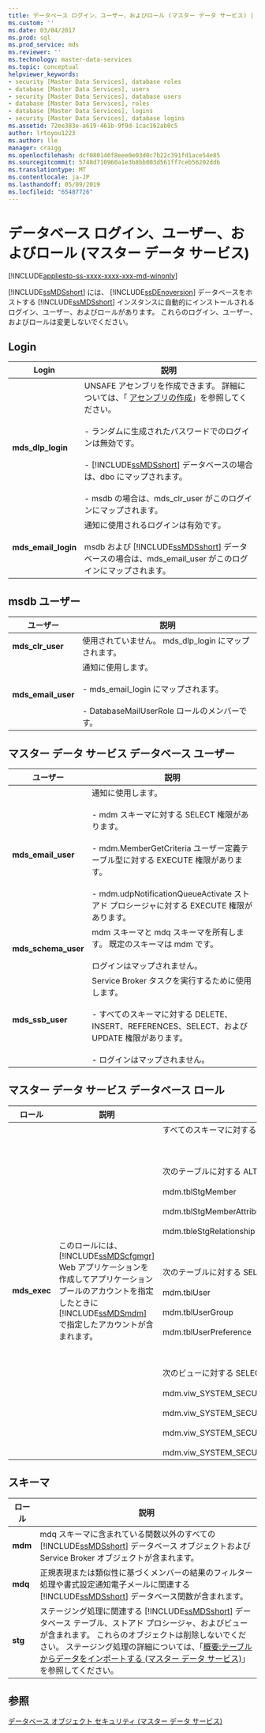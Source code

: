 ```yaml
---
title: データベース ログイン、ユーザー、およびロール (マスター データ サービス) | Microsoft Docs
ms.custom: ''
ms.date: 03/04/2017
ms.prod: sql
ms.prod_service: mds
ms.reviewer: ''
ms.technology: master-data-services
ms.topic: conceptual
helpviewer_keywords:
- security [Master Data Services], database roles
- database [Master Data Services], users
- security [Master Data Services], database users
- database [Master Data Services], roles
- database [Master Data Services], logins
- security [Master Data Services], database logins
ms.assetid: 72ee383e-a619-461b-9f9d-1cac162ab0c5
author: lrtoyou1223
ms.author: lle
manager: craigg
ms.openlocfilehash: dcf080146f8eee0e03d0c7b22c391fd1ace54e85
ms.sourcegitcommit: 5748d710960a1e3b8bb003d561ff7ceb56202ddb
ms.translationtype: MT
ms.contentlocale: ja-JP
ms.lasthandoff: 05/09/2019
ms.locfileid: "65487726"
---
```

# <a name="database-logins-users-and-roles-master-data-services"></a>データベース ログイン、ユーザー、およびロール (マスター データ サービス)

[!INCLUDE[appliesto-ss-xxxx-xxxx-xxx-md-winonly](../includes/appliesto-ss-xxxx-xxxx-xxx-md-winonly.md)]

  [!INCLUDE[ssMDSshort](../includes/ssmdsshort-md.md)] には、 [!INCLUDE[ssDEnoversion](../includes/ssdenoversion-md.md)] データベースをホストする [!INCLUDE[ssMDSshort](../includes/ssmdsshort-md.md)] インスタンスに自動的にインストールされるログイン、ユーザー、およびロールがあります。 これらのログイン、ユーザー、およびロールは変更しないでください。  
  
## <a name="logins"></a>Login  
  
|Login|説明|  
|-----------|-----------------|  
|**mds_dlp_login**|UNSAFE アセンブリを作成できます。 詳細については、「 [アセンブリの作成](../relational-databases/clr-integration/assemblies/creating-an-assembly.md)」を参照してください。<br /><br /> - ランダムに生成されたパスワードでのログインは無効です。<br /><br /> - [!INCLUDE[ssMDSshort](../includes/ssmdsshort-md.md)] データベースの場合は、dbo にマップされます。<br /><br /> - msdb の場合は、mds_clr_user がこのログインにマップされます。|  
|**mds_email_login**|通知に使用されるログインは有効です。<br /><br /> msdb および [!INCLUDE[ssMDSshort](../includes/ssmdsshort-md.md)] データベースの場合は、mds_email_user がこのログインにマップされます。|  
  
## <a name="msdb-users"></a>msdb ユーザー  
  
|ユーザー|説明|  
|----------|-----------------|  
|**mds_clr_user**|使用されていません。 mds_dlp_login にマップされます。|  
|**mds_email_user**|通知に使用します。<br /><br /> - mds_email_login にマップされます。<br /><br /> - DatabaseMailUserRole ロールのメンバーです。|  
  
## <a name="master-data-services-database-users"></a>マスター データ サービス データベース ユーザー  
  
|ユーザー|説明|  
|----------|-----------------|  
|**mds_email_user**|通知に使用します。<br /><br /> - mdm スキーマに対する SELECT 権限があります。<br /><br /> - mdm.MemberGetCriteria ユーザー定義テーブル型に対する EXECUTE 権限があります。<br /><br /> - mdm.udpNotificationQueueActivate ストアド プロシージャに対する EXECUTE 権限があります。|  
|**mds_schema_user**|mdm スキーマと mdq スキーマを所有します。 既定のスキーマは mdm です。<br /><br /> ログインはマップされません。|  
|**mds_ssb_user**|Service Broker タスクを実行するために使用します。<br /><br /> - すべてのスキーマに対する DELETE、INSERT、REFERENCES、SELECT、および UPDATE 権限があります。<br /><br /> - ログインはマップされません。|  
  
## <a name="master-data-services-database-role"></a>マスター データ サービス データベース ロール  
  
|ロール|説明|アクセス許可|  
|----------|-----------------|-----------------|  
|**mds_exec**|このロールには、 [!INCLUDE[ssMDScfgmgr](../includes/ssmdscfgmgr-md.md)] Web アプリケーションを作成してアプリケーション プールのアカウントを指定したときに [!INCLUDE[ssMDSmdm](../includes/ssmdsmdm-md.md)] で指定したアカウントが含まれます。|すべてのスキーマに対する EXECUTE 権限<br /><br /> <br /><br /> 次のテーブルに対する ALTER、INSERT、および SELECT 権限<br /><br /> mdm.tblStgMember<br /><br /> mdm.tblStgMemberAttribute<br /><br /> mdm.tbleStgRelationship<br /><br /> <br /><br /> 次のテーブルに対する SELECT 権限<br /><br /> mdm.tblUser<br /><br /> mdm.tblUserGroup<br /><br /> mdm.tblUserPreference<br /><br /> <br /><br /> 次のビューに対する SELECT 権限<br /><br /> mdm.viw_SYSTEM_SECURITY_NAVIGATION<br /><br /> mdm.viw_SYSTEM_SECURITY_ROLE_ACCCESSCONTROL<br /><br /> mdm.viw_SYSTEM_SECURITY_ROLE_ACCCESSCONTROL_MEMBER<br /><br /> mdm.viw_SYSTEM_SECURITY_USER_MODEL|  
  
## <a name="schemas"></a>スキーマ  
  
|ロール|説明|  
|----------|-----------------|  
|**mdm**|mdq スキーマに含まれている関数以外のすべての [!INCLUDE[ssMDSshort](../includes/ssmdsshort-md.md)] データベース オブジェクトおよび Service Broker オブジェクトが含まれます。|  
|**mdq**|正規表現または類似性に基づくメンバーの結果のフィルター処理や書式設定通知電子メールに関連する [!INCLUDE[ssMDSshort](../includes/ssmdsshort-md.md)] データベース関数が含まれます。|  
|**stg**|ステージング処理に関連する [!INCLUDE[ssMDSshort](../includes/ssmdsshort-md.md)] データベース テーブル、ストアド プロシージャ、およびビューが含まれます。 これらのオブジェクトは削除しないでください。 ステージング処理の詳細については、「[概要:テーブルからデータをインポートする (マスター データ サービス)](../master-data-services/overview-importing-data-from-tables-master-data-services.md)」を参照してください。|  
  
## <a name="see-also"></a>参照  
 [データベース オブジェクト セキュリティ (マスター データ サービス)](../master-data-services/database-object-security-master-data-services.md)  
  
  
